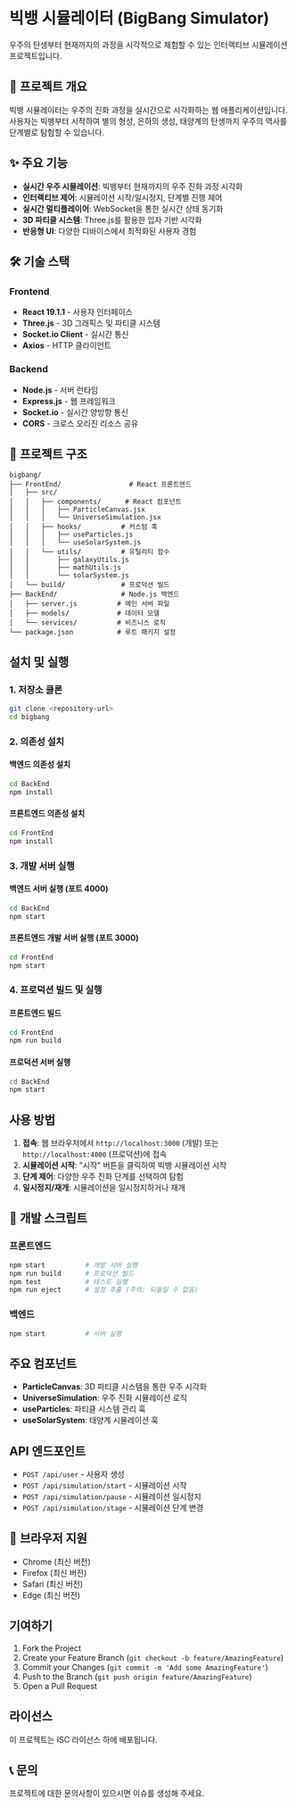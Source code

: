 # 빅뱅 시뮬레이터 (BigBang Simulator)

우주의 탄생부터 현재까지의 과정을 시각적으로 체험할 수 있는 인터랙티브 시뮬레이션 프로젝트입니다.

## 🌌 프로젝트 개요

빅뱅 시뮬레이터는 우주의 진화 과정을 실시간으로 시각화하는 웹 애플리케이션입니다. 사용자는 빅뱅부터 시작하여 별의 형성, 은하의 생성, 태양계의 탄생까지 우주의 역사를 단계별로 탐험할 수 있습니다.

## ✨ 주요 기능

- **실시간 우주 시뮬레이션**: 빅뱅부터 현재까지의 우주 진화 과정 시각화
- **인터랙티브 제어**: 시뮬레이션 시작/일시정지, 단계별 진행 제어
- **실시간 멀티플레이어**: WebSocket을 통한 실시간 상태 동기화
- **3D 파티클 시스템**: Three.js를 활용한 입자 기반 시각화
- **반응형 UI**: 다양한 디바이스에서 최적화된 사용자 경험

## 🛠 기술 스택

### Frontend
- **React 19.1.1** - 사용자 인터페이스
- **Three.js** - 3D 그래픽스 및 파티클 시스템
- **Socket.io Client** - 실시간 통신
- **Axios** - HTTP 클라이언트

### Backend
- **Node.js** - 서버 런타임
- **Express.js** - 웹 프레임워크
- **Socket.io** - 실시간 양방향 통신
- **CORS** - 크로스 오리진 리소스 공유

## 📁 프로젝트 구조

```
bigbang/
├── FrontEnd/                 # React 프론트엔드
│   ├── src/
│   │   ├── components/      # React 컴포넌트
│   │   │   ├── ParticleCanvas.jsx
│   │   │   └── UniverseSimulation.jsx
│   │   ├── hooks/          # 커스텀 훅
│   │   │   ├── useParticles.js
│   │   │   └── useSolarSystem.js
│   │   └── utils/          # 유틸리티 함수
│   │       ├── galaxyUtils.js
│   │       ├── mathUtils.js
│   │       └── solarSystem.js
│   └── build/              # 프로덕션 빌드
├── BackEnd/                # Node.js 백엔드
│   ├── server.js          # 메인 서버 파일
│   ├── models/            # 데이터 모델
│   └── services/          # 비즈니스 로직
└── package.json           # 루트 패키지 설정
```

## 설치 및 실행

### 1. 저장소 클론
```bash
git clone <repository-url>
cd bigbang
```

### 2. 의존성 설치

#### 백엔드 의존성 설치
```bash
cd BackEnd
npm install
```

#### 프론트엔드 의존성 설치
```bash
cd FrontEnd
npm install
```

### 3. 개발 서버 실행

#### 백엔드 서버 실행 (포트 4000)
```bash
cd BackEnd
npm start
```

#### 프론트엔드 개발 서버 실행 (포트 3000)
```bash
cd FrontEnd
npm start
```

### 4. 프로덕션 빌드 및 실행

#### 프론트엔드 빌드
```bash
cd FrontEnd
npm run build
```

#### 프로덕션 서버 실행
```bash
cd BackEnd
npm start
```

## 사용 방법

1. **접속**: 웹 브라우저에서 `http://localhost:3000` (개발) 또는 `http://localhost:4000` (프로덕션)에 접속
2. **시뮬레이션 시작**: "시작" 버튼을 클릭하여 빅뱅 시뮬레이션 시작
3. **단계 제어**: 다양한 우주 진화 단계를 선택하여 탐험
4. **일시정지/재개**: 시뮬레이션을 일시정지하거나 재개

## 🔧 개발 스크립트

### 프론트엔드
```bash
npm start          # 개발 서버 실행
npm run build      # 프로덕션 빌드
npm test           # 테스트 실행
npm run eject      # 설정 추출 (주의: 되돌릴 수 없음)
```

### 백엔드
```bash
npm start          # 서버 실행
```

## 주요 컴포넌트

- **ParticleCanvas**: 3D 파티클 시스템을 통한 우주 시각화
- **UniverseSimulation**: 우주 진화 시뮬레이션 로직
- **useParticles**: 파티클 시스템 관리 훅
- **useSolarSystem**: 태양계 시뮬레이션 훅

## API 엔드포인트

- `POST /api/user` - 사용자 생성
- `POST /api/simulation/start` - 시뮬레이션 시작
- `POST /api/simulation/pause` - 시뮬레이션 일시정지
- `POST /api/simulation/stage` - 시뮬레이션 단계 변경

## 📱 브라우저 지원

- Chrome (최신 버전)
- Firefox (최신 버전)
- Safari (최신 버전)
- Edge (최신 버전)

## 기여하기

1. Fork the Project
2. Create your Feature Branch (`git checkout -b feature/AmazingFeature`)
3. Commit your Changes (`git commit -m 'Add some AmazingFeature'`)
4. Push to the Branch (`git push origin feature/AmazingFeature`)
5. Open a Pull Request

## 라이선스

이 프로젝트는 ISC 라이선스 하에 배포됩니다.

## 📞 문의

프로젝트에 대한 문의사항이 있으시면 이슈를 생성해 주세요.
